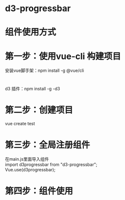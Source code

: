 # d3-progressbar
# 组件使用方式
# 第一步：使用vue-cli 构建项目
安装vue脚手架：npm install -g @vue/cli
#  
d3 插件：npm install -g -d3
# 第二步：创建项目
vue create test
# 第三步：全局注册组件
在main.js里面导入组件
<br/>
import d3progressbar from "d3-progressbar";
<br/>
Vue.use(d3progressbar);
# 第四步：组件使用
<br/><template>
<br/>  <div class="about">
<br/>    <d3-progressbar :bardata=bardata></d3-progressbar>
<br/>  </div>
<br/></template>
<br/><script>
<br/>	var barjson = {
<br/>			max:898, //进度条的最大值 ，同时也是进度条的值域 domain 
<br/>     space:40,//上下进度条的间距大小
<br/>			size:16,//文字的大小
<br/>			width:400,//svg的总宽度，即显示区域的总宽度
<br/>			rangelength:300,//比例尺映射的宽度，即映射域 range
<br/>			height:120,//svg的高度，即显示区域的总高度
<br/>			barheight:10,//进度条的高度
<br/>			pleft:80,//进度条距离左侧的宽度
<br/>			unit:"%",//单位 可选值为任意值
<br/>			r:1,//进度条的圆角值
<br/>			fontColor:"#000",
<br/>			barColor:["#ffff00","#ff6e02"],//进度条的渐变色 接收数组和字符串 ["red","#fff"] 或者 "#abbbdd"
<br/>			maxnumber:700, //显示数字的百分比总值，如果unit为%的时候可起作用
<br/>			// 主体样式
<br/>			// radius 圆角 如果参数没有r值的话，起作用 ，进度条圆角 可选
<br/>			// nameleft 左侧文字居左对齐,可选值有nameright 可选
<br/>			// after 右侧数字是紧跟在进度条的后面 可选值有 right ,数字在总进度条长度的右侧 可选
<br/>			// sortdown 数组排序 降序排列 可选值有sortup 升序排列 可选
<br/>			theme:"radius-nameright-after-sortdown", 
<br/>			data:[//进度条数据展示
<br/>				{"name":"学生证","number":700},
<br/>				{"name":"驾驶证吗","number":308},
<br/>				{"name":"身份证","number":208}
<br/>			]
<br/>		};
<br/>    export default{
<br/>		    data(){
<br/>		    	return{
<br/>		    		bardata:barjson
<br/>		    	}
<br/>		    },
<br/>    	mounted(){
<br/>		    	var data = this.bardata.data;
<br/>		    	setInterval(function(){
<br/>		    		for(var i = 0; i < data.length; i++){
<br/>		    			var dataitem = parseInt(Math.random()*200+400);
<br/>		       			data[i].number = dataitem;
<br/>			    	}
<br/>	    		},2000);
<br/>	    	}
<br/>    	}
<br/></script>
